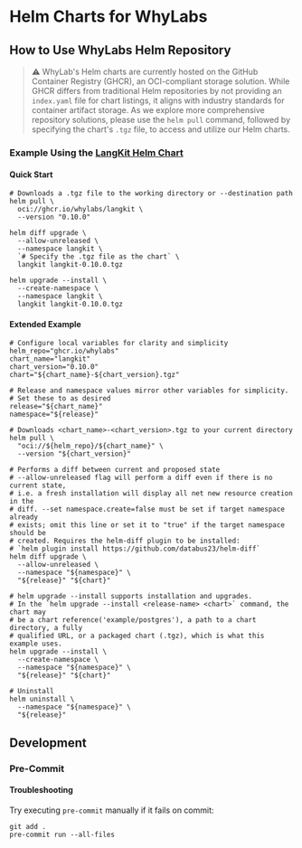 # Helm Charts for WhyLabs

## How to Use WhyLabs Helm Repository

> :warning: WhyLab's Helm charts are currently hosted on the GitHub Container
> Registry (GHCR), an OCI-compliant storage solution. While GHCR differs from
> traditional Helm repositories by not providing an `index.yaml` file for chart
> listings, it aligns with industry standards for container artifact storage. As
> we explore more comprehensive repository solutions, please use the `helm pull`
> command, followed by specifying the chart's `.tgz` file, to access and utilize
> our Helm charts.

### Example Using the [LangKit Helm Chart](./charts/langkit/)

#### Quick Start

```shell
# Downloads a .tgz file to the working directory or --destination path
helm pull \
  oci://ghcr.io/whylabs/langkit \
  --version "0.10.0"

helm diff upgrade \
  --allow-unreleased \
  --namespace langkit \
  `# Specify the .tgz file as the chart` \
  langkit langkit-0.10.0.tgz

helm upgrade --install \
  --create-namespace \
  --namespace langkit \
  langkit langkit-0.10.0.tgz
```

#### Extended Example
```shell
# Configure local variables for clarity and simplicity
helm_repo="ghcr.io/whylabs"
chart_name="langkit"
chart_version="0.10.0"
chart="${chart_name}-${chart_version}.tgz"

# Release and namespace values mirror other variables for simplicity.
# Set these to as desired
release="${chart_name}"
namespace="${release}"

# Downloads <chart_name>-<chart_version>.tgz to your current directory
helm pull \
  "oci://${helm_repo}/${chart_name}" \
  --version "${chart_version}"

# Performs a diff between current and proposed state
# --allow-unreleased flag will perform a diff even if there is no current state,
# i.e. a fresh installation will display all net new resource creation in the
# diff. --set namespace.create=false must be set if target namespace already
# exists; omit this line or set it to "true" if the target namespace should be
# created. Requires the helm-diff plugin to be installed:
# `helm plugin install https://github.com/databus23/helm-diff`
helm diff upgrade \
  --allow-unreleased \
  --namespace "${namespace}" \
  "${release}" "${chart}"

# helm upgrade --install supports installation and upgrades.
# In the `helm upgrade --install <release-name> <chart>` command, the chart may
# be a chart reference('example/postgres'), a path to a chart directory, a fully
# qualified URL, or a packaged chart (.tgz), which is what this example uses.
helm upgrade --install \
  --create-namespace \
  --namespace "${namespace}" \
  "${release}" "${chart}"

# Uninstall
helm uninstall \
  --namespace "${namespace}" \
  "${release}"
```

## Development

### Pre-Commit

#### Troubleshooting

Try executing `pre-commit` manually if it fails on commit:

```shell
git add .
pre-commit run --all-files
```

